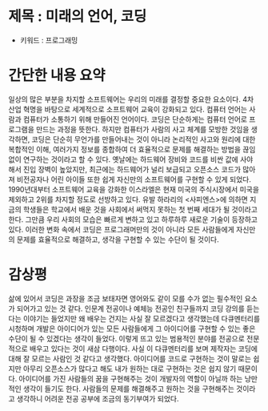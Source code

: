 # 제목 : 미래의 언어, 코딩
- 키워드 : 프로그래밍
# 간단한 내용 요약
일상의 많은 부분을 차지할 소프트웨어는 우리의 미래를 결정할 중요한 요소이다. 4차 산업 혁명을 바탕으로 세계적으로 소프트웨어 교육이 강화되고 있다. 컴퓨터 언어는 사람과 컴퓨터가 소통하기 위해 만들어진 언어이다. 코딩은 단순하게는 컴퓨터 언어로 프로그램을 만드는 과정을 뜻한다. 하지만 컴퓨터가 사람의 사고 체계를 모방한 것임을 생각하면, 코딩은 단순히 무언가를 만들어내는 것이 아니라 논리적인 사고와 원리에 대한 복합적인 이해, 여러가지 정보를 종합하여 더 효율적으로 문제를 해결하는 방법을 끊임없이 연구하는 것이라고 할 수 있다. 옛날에는 하드웨어 장비와 코드를 비싼 값에 사야 해서 진입 장벽이 높았지만, 최근에는 하드웨어가 널리 보급되고 오픈소스 코드가 많아져 비전공자나 어린 아이들 또한 쉽게 자신만의 소프트웨어를 구현할 수 있게 되었다. 1990년대부터 소프트웨어 교육을 강화한 이스라엘은 현재 미국의 주식시장에서 미국을 제외하고 2위를 차지할 정도로 선방하고 있다. 유발 하라리의 <사피엔스>에 의하면 지금의 학생들은 학교에서 배운 것을 사회에서 써먹지 못하는 첫 번째 세대가 될 것이라고 한다. 그만큼 우리 사회의 모습은 빠르게 변하고 있고 하루하루 새로운 기술이 등장하고 있다. 이러한 변화 속에서 코딩은 프로그래머만의 것이 아니라 모든 사람들에게 자신만의 문제를 효율적으로 해결하고, 생각을 구현할 수 있는 수단이 될 것이다.

# 감상평
삶에 있어서 코딩은 과장을 조금 보태자면 영어와도 같이 모를 수가 없는 필수적인 요소가 되어가고 있는 것 같다. 인문계 전공이나 예체능 전공인 친구들까지 코딩 강의를 듣는다는 이야기는 들었지만 왜 배우는 건지는 사실 잘 모르겠다고 생각했는데 다큐멘터리를 시청하며 개발은 아이디어가 있는 모든 사람들에게 그 아이디어를 구현할 수 있는 좋은 수단이 될 수 있겠다는 생각이 들었다. 이렇게 뜨고 있는 범용적인 분야를 전공으로 전문적으로 배우고 있다는 것이 새삼 다행이다. 사실 이 다큐멘터리를 보며 제작자는 코딩에 대해 잘 모르는 사람인 것 같다고 생각했다. 아이디어를 코드로 구현하는 것이 말로는 쉽지만 아무리 오픈소스가 많다고 해도 내가 원하는 대로 구현하는 것은 쉽지 않기 때문이다. 아이디어를 가진 사람들의 꿈을 구현해주는 것이 개발자의 역할이 아닐까 하는 낭만적인 생각이 들기도 한다. 사람들의 문제를 해결해주고 원하는 것을 구현해주는 것이라고 생각하니 어려운 전공 공부에 조금의 동기부여가 되었다.

